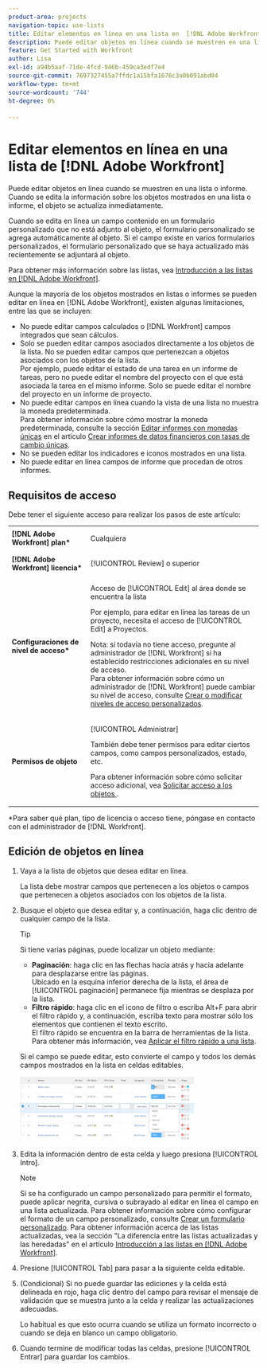 ```yaml
---
product-area: projects
navigation-topic: use-lists
title: Editar elementos en línea en una lista en  [!DNL Adobe Workfront]
description: Puede editar objetos en línea cuando se muestren en una lista o informe. Cuando se edita la información sobre los objetos mostrados en una lista o informe, el objeto se actualiza inmediatamente.
feature: Get Started with Workfront
author: Lisa
exl-id: a94b5aaf-71de-4fcd-946b-459ca3edf7e4
source-git-commit: 7697327455a7ffdc1a15bfa1676c3a0b091abd04
workflow-type: tm+mt
source-wordcount: '744'
ht-degree: 0%

---
```


# Editar elementos en línea en una lista de [!DNL Adobe Workfront]

Puede editar objetos en línea cuando se muestren en una lista o informe. Cuando se edita la información sobre los objetos mostrados en una lista o informe, el objeto se actualiza inmediatamente.

Cuando se edita en línea un campo contenido en un formulario personalizado que no está adjunto al objeto, el formulario personalizado se agrega automáticamente al objeto. Si el campo existe en varios formularios personalizados, el formulario personalizado que se haya actualizado más recientemente se adjuntará al objeto.

Para obtener más información sobre las listas, vea [Introducción a las listas en [!DNL Adobe Workfront]](../../../workfront-basics/navigate-workfront/use-lists/view-items-in-a-list.md).

Aunque la mayoría de los objetos mostrados en listas o informes se pueden editar en línea en [!DNL Adobe Workfront], existen algunas limitaciones, entre las que se incluyen:

* No puede editar campos calculados o [!DNL Workfront] campos integrados que sean cálculos.
* Solo se pueden editar campos asociados directamente a los objetos de la lista. No se pueden editar campos que pertenezcan a objetos asociados con los objetos de la lista.\
   Por ejemplo, puede editar el estado de una tarea en un informe de tareas, pero no puede editar el nombre del proyecto con el que está asociada la tarea en el mismo informe. Solo se puede editar el nombre del proyecto en un informe de proyecto.
* No puede editar campos en línea cuando la vista de una lista no muestra la moneda predeterminada.\
   Para obtener información sobre cómo mostrar la moneda predeterminada, consulte la sección [Editar informes con monedas únicas](../../../reports-and-dashboards/reports/creating-and-managing-reports/create-financial-data-reports-unique-exchange-rates.md#editing-reports-with-unique-currencies) en el artículo [Crear informes de datos financieros con tasas de cambio únicas](../../../reports-and-dashboards/reports/creating-and-managing-reports/create-financial-data-reports-unique-exchange-rates.md).
* No se pueden editar los indicadores e iconos mostrados en una lista.
* No puede editar en línea campos de informe que procedan de otros informes.

## Requisitos de acceso

Debe tener el siguiente acceso para realizar los pasos de este artículo:

<table style="table-layout:auto"> 
 <col> 
 <col> 
 <tbody> 
  <tr> 
   <td role="rowheader"><strong>[!DNL Adobe Workfront] plan*</strong></td> 
   <td> <p>Cualquiera</p> </td> 
  </tr> 
  <tr> 
   <td role="rowheader"><strong>[!DNL Adobe Workfront] licencia*</strong></td> 
   <td> <p>[!UICONTROL Review] o superior</p> </td> 
  </tr> 
  <tr> 
   <td role="rowheader"><strong>Configuraciones de nivel de acceso*</strong></td> 
   <td> <p>Acceso de [!UICONTROL Edit] al área donde se encuentra la lista</p> <p>Por ejemplo, para editar en línea las tareas de un proyecto, necesita el acceso de [!UICONTROL Edit] a Proyectos.</p> <p>Nota: si todavía no tiene acceso, pregunte al administrador de [!DNL Workfront] si ha establecido restricciones adicionales en su nivel de acceso.<br>Para obtener información sobre cómo un administrador de [!DNL Workfront] puede cambiar su nivel de acceso, consulte <a href="../../../administration-and-setup/add-users/configure-and-grant-access/create-modify-access-levels.md" class="MCXref xref">Crear o modificar niveles de acceso personalizados</a>.</p> </td> 
  </tr> 
  <tr> 
   <td role="rowheader"><strong>Permisos de objeto</strong></td> 
   <td> <p>[!UICONTROL Administrar]</p> <p>También debe tener permisos para editar ciertos campos, como campos personalizados, estado, etc.</p> <p>Para obtener información sobre cómo solicitar acceso adicional, vea <a href="../../../workfront-basics/grant-and-request-access-to-objects/request-access.md" class="MCXref xref">Solicitar acceso a los objetos </a>.</p> </td> 
  </tr> 
 </tbody> 
</table>

&#42;Para saber qué plan, tipo de licencia o acceso tiene, póngase en contacto con el administrador de [!DNL Workfront].

## Edición de objetos en línea

1. Vaya a la lista de objetos que desea editar en línea.

   La lista debe mostrar campos que pertenecen a los objetos o campos que pertenecen a objetos asociados con los objetos de la lista.

1. Busque el objeto que desea editar y, a continuación, haga clic dentro de cualquier campo de la lista.

   >[!TIP]
   >
   >Si tiene varias páginas, puede localizar un objeto mediante:
   >
   >   
   >   
   >   * **Paginación**: haga clic en las flechas hacia atrás y hacia adelante para desplazarse entre las páginas.\
   >     Ubicado en la esquina inferior derecha de la lista, el área de [!UICONTROL paginación] permanece fija mientras se desplaza por la lista.
   >   * **Filtro rápido**: haga clic en el icono de filtro o escriba Alt+F para abrir el filtro rápido y, a continuación, escriba texto para mostrar sólo los elementos que contienen el texto escrito.\
   >     El filtro rápido se encuentra en la barra de herramientas de la lista. Para obtener más información, vea [Aplicar el filtro rápido a una lista](../../../workfront-basics/navigate-workfront/use-lists/apply-quick-filter-list.md).


   Si el campo se puede editar, esto convierte el campo y todos los demás campos mostrados en la lista en celdas editables.

   ![](assets/nwe-editable-cells-350x131.png)

1. Edita la información dentro de esta celda y luego presiona [!UICONTROL Intro].

   >[!NOTE]
   >
   >Si se ha configurado un campo personalizado para permitir el formato, puede aplicar negrita, cursiva o subrayado al editar en línea el campo en una lista actualizada.
   >Para obtener información sobre cómo configurar el formato de un campo personalizado, consulte [Crear un formulario personalizado](/help/quicksilver/administration-and-setup/customize-workfront/create-manage-custom-forms/form-designer/design-a-form/design-a-form.md).
   >Para obtener información acerca de las listas actualizadas, vea la sección &quot;La diferencia entre las listas actualizadas y las heredadas&quot; en el artículo [Introducción a las listas en [!DNL Adobe Workfront]](../../../workfront-basics/navigate-workfront/use-lists/view-items-in-a-list.md).

1. Presione [!UICONTROL Tab] para pasar a la siguiente celda editable.
1. (Condicional) Si no puede guardar las ediciones y la celda está delineada en rojo, haga clic dentro del campo para revisar el mensaje de validación que se muestra junto a la celda y realizar las actualizaciones adecuadas.

   Lo habitual es que esto ocurra cuando se utiliza un formato incorrecto o cuando se deja en blanco un campo obligatorio.

1. Cuando termine de modificar todas las celdas, presione [!UICONTROL Entrar] para guardar los cambios.
